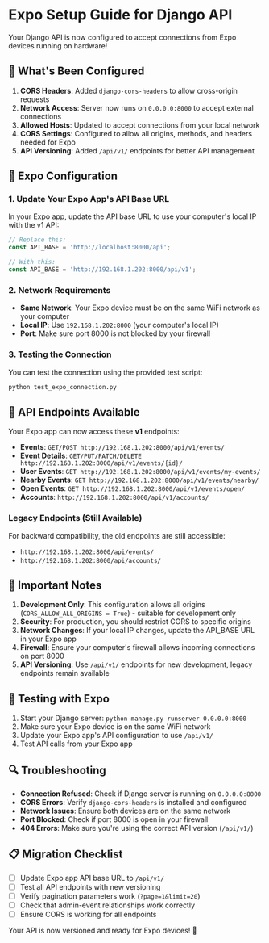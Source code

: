 # Expo Setup Guide for Django API

Your Django API is now configured to accept connections from Expo devices running on hardware!

## 🚀 What's Been Configured

1. **CORS Headers**: Added `django-cors-headers` to allow cross-origin requests
2. **Network Access**: Server now runs on `0.0.0.0:8000` to accept external connections
3. **Allowed Hosts**: Updated to accept connections from your local network
4. **CORS Settings**: Configured to allow all origins, methods, and headers needed for Expo
5. **API Versioning**: Added `/api/v1/` endpoints for better API management

## 📱 Expo Configuration

### 1. Update Your Expo App's API Base URL

In your Expo app, update the API base URL to use your computer's local IP with the v1 API:

```javascript
// Replace this:
const API_BASE = 'http://localhost:8000/api';

// With this:
const API_BASE = 'http://192.168.1.202:8000/api/v1';
```

### 2. Network Requirements

- **Same Network**: Your Expo device must be on the same WiFi network as your computer
- **Local IP**: Use `192.168.1.202:8000` (your computer's local IP)
- **Port**: Make sure port 8000 is not blocked by your firewall

### 3. Testing the Connection

You can test the connection using the provided test script:

```bash
python test_expo_connection.py
```

## 🔧 API Endpoints Available

Your Expo app can now access these **v1** endpoints:

- **Events**: `GET/POST http://192.168.1.202:8000/api/v1/events/`
- **Event Details**: `GET/PUT/PATCH/DELETE http://192.168.1.202:8000/api/v1/events/{id}/`
- **User Events**: `GET http://192.168.1.202:8000/api/v1/events/my-events/`
- **Nearby Events**: `GET http://192.168.1.202:8000/api/v1/events/nearby/`
- **Open Events**: `GET http://192.168.1.202:8000/api/v1/events/open/`
- **Accounts**: `http://192.168.1.202:8000/api/v1/accounts/`

### Legacy Endpoints (Still Available)

For backward compatibility, the old endpoints are still accessible:
- `http://192.168.1.202:8000/api/events/`
- `http://192.168.1.202:8000/api/accounts/`

## 🚨 Important Notes

1. **Development Only**: This configuration allows all origins (`CORS_ALLOW_ALL_ORIGINS = True`) - suitable for development only
2. **Security**: For production, you should restrict CORS to specific origins
3. **Network Changes**: If your local IP changes, update the API_BASE URL in your Expo app
4. **Firewall**: Ensure your computer's firewall allows incoming connections on port 8000
5. **API Versioning**: Use `/api/v1/` endpoints for new development, legacy endpoints remain available

## 🧪 Testing with Expo

1. Start your Django server: `python manage.py runserver 0.0.0.0:8000`
2. Make sure your Expo device is on the same WiFi network
3. Update your Expo app's API configuration to use `/api/v1/`
4. Test API calls from your Expo app

## 🔍 Troubleshooting

- **Connection Refused**: Check if Django server is running on `0.0.0.0:8000`
- **CORS Errors**: Verify `django-cors-headers` is installed and configured
- **Network Issues**: Ensure both devices are on the same network
- **Port Blocked**: Check if port 8000 is open in your firewall
- **404 Errors**: Make sure you're using the correct API version (`/api/v1/`)

## 📋 Migration Checklist

- [ ] Update Expo app API base URL to `/api/v1/`
- [ ] Test all API endpoints with new versioning
- [ ] Verify pagination parameters work (`?page=1&limit=20`)
- [ ] Check that admin-event relationships work correctly
- [ ] Ensure CORS is working for all endpoints

Your API is now versioned and ready for Expo devices! 🎉
